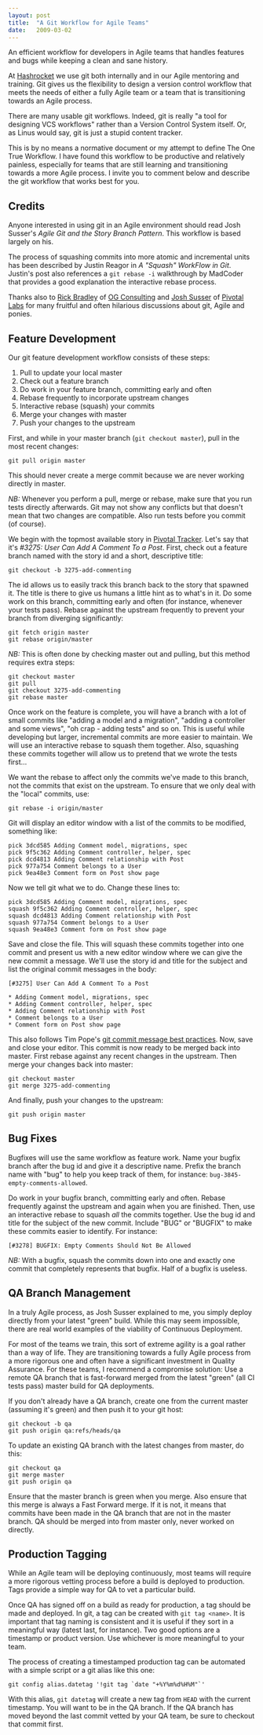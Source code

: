 ```yaml
--- 
layout: post
title:  "A Git Workflow for Agile Teams"
date:   2009-03-02
--- 
```


An efficient workflow for developers in Agile teams that handles features and
bugs while keeping a clean and sane history.

At [Hashrocket](http://hashrocket.com) we use git both internally and in our
Agile mentoring and training. Git gives us the flexibility to design a version
control workflow that meets the needs of either a fully Agile team or a team
that is transitioning towards an Agile process.

<!--more-->

There are many usable git workflows. Indeed, git is really "a tool for
designing VCS workflows" rather than a Version Control System itself. Or, as
Linus would say, git is just a stupid content tracker.

This is by no means a normative document or my attempt to define The One True
Workflow. I have found this workflow to be productive and relatively painless,
especially for teams that are still learning and transitioning towards a more
Agile process. I invite you to comment below and describe the git workflow that
works best for you.

Credits
-------

Anyone interested in using git in an Agile environment should read Josh
Susser's <cite>Agile Git and the Story Branch Pattern</cite>. This workflow
is based largely on his.

The process of squashing commits into more atomic and incremental units has
been described by Justin Reagor in <cite>A "Squash" WorkFlow in Git</cite>.
Justin's post also references a `git rebase -i` walkthrough by MadCoder
that provides a good explanation the interactive rebase process.

Thanks also to [Rick Bradley](http://www.rickbradley.com/) of [OG Consulting](http://www.ogtastic.com/)
and [Josh Susser](http://blog.hasmanythrough.com/) of [Pivotal Labs](http://pivotallabs.com)
for many fruitful and often hilarious discussions about git, Agile and ponies.

Feature Development
-------------------

Our git feature development workflow consists of these steps:

1. Pull to update your local master
2. Check out a feature branch
3. Do work in your feature branch, committing early and often
4. Rebase frequently to incorporate upstream changes
5. Interactive rebase (squash) your commits
6. Merge your changes with master
7. Push your changes to the upstream

First, and while in your master branch (`git checkout master`), pull in the
most recent changes:

    git pull origin master

This should never create a merge commit because we are never working directly
in master.

*NB:* Whenever you perform a pull, merge or rebase, make sure that you
run tests directly afterwards. Git may not show any conflicts but that doesn't
mean that two changes are compatible. Also run tests before you commit (of
course).

We begin with the topmost available story in [Pivotal Tracker](http://pivotaltracker.com).
Let's say that it's _#3275: User Can Add A
Comment To a Post_. First, check out a feature branch named with the story id
and a short, descriptive title:

    git checkout -b 3275-add-commenting

The id allows us to easily track this branch back to the story that spawned it.
The title is there to give us humans a little hint as to what's in it. Do some
work on this branch, committing early and often (for instance, whenever your
tests pass). Rebase against the upstream frequently to prevent your branch from
diverging significantly:

    git fetch origin master
    git rebase origin/master


*NB:* This is often done by checking master out and pulling, but this method
requires extra steps:

    git checkout master
    git pull
    git checkout 3275-add-commenting
    git rebase master

Once work on the feature is complete, you will have a branch with a lot of
small commits like "adding a model and a migration", "adding a controller and
some views", "oh crap - adding tests" and so on. This is useful while
developing but larger, incremental commits are more easier to maintain. We will
use an interactive rebase to squash them together. Also, squashing
these commits together will allow us to pretend that we wrote the tests
first&hellip;

We want the rebase to affect only the commits we've made to this branch, not
the commits that exist on the upstream. To ensure that we only deal with the
"local" commits, use:

    git rebase -i origin/master

Git will display an editor window with a list of the commits to be modified,
something like:

    pick 3dcd585 Adding Comment model, migrations, spec
    pick 9f5c362 Adding Comment controller, helper, spec
    pick dcd4813 Adding Comment relationship with Post
    pick 977a754 Comment belongs to a User
    pick 9ea48e3 Comment form on Post show page

Now we tell git what we to do. Change these lines to:

    pick 3dcd585 Adding Comment model, migrations, spec
    squash 9f5c362 Adding Comment controller, helper, spec
    squash dcd4813 Adding Comment relationship with Post
    squash 977a754 Comment belongs to a User
    squash 9ea48e3 Comment form on Post show page

Save and close the file. This will squash these commits together into one
commit and present us with a new editor window where we can give the new commit
a message. We'll use the story id and title for the subject and list the
original commit messages in the body:

    [#3275] User Can Add A Comment To a Post

    * Adding Comment model, migrations, spec
    * Adding Comment controller, helper, spec
    * Adding Comment relationship with Post
    * Comment belongs to a User
    * Comment form on Post show page

This also follows Tim Pope's [git commit message best
practices](http://www.tpope.net/node/106). Now, save and close your editor.
This commit is now ready to be merged back into master. First rebase against
any recent changes in the upstream. Then merge your changes back into master:

    git checkout master
    git merge 3275-add-commenting

And finally, push your changes to the upstream:

    git push origin master

Bug Fixes
---------

Bugfixes will use the same workflow as feature work. Name your bugfix branch
after the bug id and give it a descriptive name. Prefix the branch name with
"bug" to help you keep track of them, for instance:
`bug-3845-empty-comments-allowed`.

Do work in your bugfix branch, committing early and often. Rebase frequently
against the upstream and again when you are finished. Then, use an interactive
rebase to squash *all* the commits together. Use the bug id and title for the
subject of the new commit. Include "BUG" or "BUGFIX" to make these commits
easier to identify. For instance:

    [#3278] BUGFIX: Empty Comments Should Not Be Allowed

*NB:* With a bugfix, squash the commits down into one and exactly one commit
that completely represents that bugfix. Half of a bugfix is useless.

QA Branch Management
--------------------

In a truly Agile process, as Josh Susser explained to me, you simply deploy
directly from your latest "green" build. While this may seem impossible, there
are real world examples of the viability of Continuous Deployment.

For most of the teams we train, this sort of extreme agility is a goal rather
than a way of life. They are transitioning towards a fully Agile process from a
more rigorous one and often have a significant investment in Quality Assurance.
For these teams, I recommend a compromise solution: Use a remote QA branch that
is fast-forward merged from the latest "green" (all CI tests pass) master build
for QA deployments.

If you don't already have a QA branch, create one from the current master
(assuming it's green) and then push it to your git host:

    git checkout -b qa
    git push origin qa:refs/heads/qa

To update an existing QA branch with the latest changes from master, do this:

    git checkout qa
    git merge master
    git push origin qa

Ensure that the master branch is green when you merge. Also ensure that this
merge is always a Fast Forward merge. If it is not, it means that commits have
been made in the QA branch that are not in the master branch. QA should be
merged into from master only, never worked on directly.

Production Tagging
------------------

While an Agile team will be deploying continuously, most teams will require a
more rigorous vetting process before a build is deployed to production. Tags
provide a simple way for QA to vet a particular build.

Once QA has signed off on a build as ready for production, a tag should be made
and deployed. In git, a tag can be created with `git tag <name>`. It is
important that tag naming is consistent and it is useful if they sort in a
meaningful way (latest last, for instance). Two good options are a timestamp or
product version. Use whichever is more meaningful to your team.

The process of creating a timestamped production tag can be automated with a
simple script or a git alias like this one:

    git config alias.datetag '!git tag `date "+%Y%m%d%H%M"`'

With this alias, `git datetag` will create a new tag from `HEAD` with the
current timestamp. You will want to be in the QA branch. If the QA branch has
moved beyond the last commit vetted by your QA team, be sure to checkout that
commit first.

